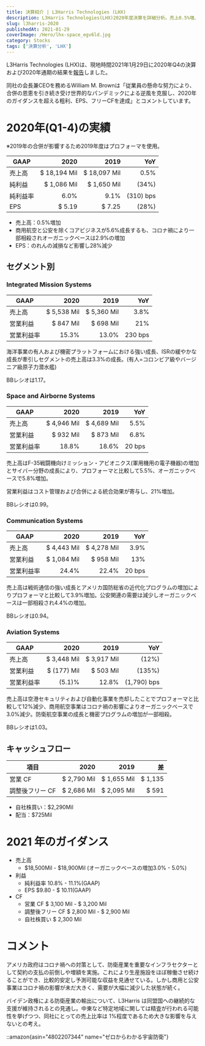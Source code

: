 ```yaml
---
title: 決算紹介 | L3Harris Technologies (LHX)
description: L3Harris Technologies(LHX)2020年度決算を詳細分析。売上0.5%増、EPS28%減の背景、Integrated Mission Systems・Space and Airborne Systems・Communication Systems・Aviation Systems各セグメント別結果、2021年ガイダンスとバイデン政権影響を考察。
slug: l3harris-2020
publishedAt: 2021-01-29
coverImage: /Hero/lhx-space_egv6ld.jpg
category: Stocks
tags: ['決算分析', 'LHX']
---
```


L3Harris Technologies (LHX)は、現地時間2021年1月29日に2020年Q4の決算および2020年通期の結果を[報告](https://www.l3harris.com/newsroom/press-release/2021/01/l3harris-reports-fourth-quarter-and-2020-results-initiates-2021)しました。

同社の会長兼CEOを務めるWilliam M. Brownは「従業員の懸命な努力により、合併の恩恵を引き続き受け世界的なパンデミックによる逆風を克服し、2020年のガイダンスを超える粗利、EPS、フリーCFを達成」とコメントしています。

# 2020年(Q1-4)の実績

※2019年の合併が影響するため2019年度はプロフォーマを使用。

| GAAP     |         2020 |         2019 |       YoY |
| -------- | -----------: | -----------: | --------: |
| 売上高   | $ 18,194 Mil | $ 18,097 Mil |      0.5% |
| 純利益   |  $ 1,086 Mil |  $ 1,650 Mil |     (34%) |
| 純利益率 |         6.0% |         9.1% | (310) bps |
| EPS      |       $ 5.19 |       $ 7.25 |     (28%) |

- 売上高：0.5%増加
- 商用航空と公安を除くコアビジネスが5.6%成長するも、コロナ禍により一部相殺されオーガニックベースは2.9%の増加
- EPS：のれんの減損など影響し28%減少

## セグメント別

### Integrated Mission Systems

| GAAP       |        2020 |        2019 |     YoY |
| ---------- | ----------: | ----------: | ------: |
| 売上高     | $ 5,538 Mil | $ 5,360 Mil |    3.8% |
| 営業利益   |   $ 847 Mil |   $ 698 Mil |     21% |
| 営業利益率 |       15.3% |       13.0% | 230 bps |

海洋事業の有人および機密プラットフォームにおける強い成長、ISRの緩やかな成長が牽引しセグメントの売上高は3.3%の成長。(有人=コロンビア級やバージニア級原子力潜水艦)

BBレシオは1.17。

### Space and Airborne Systems

| GAAP       |        2020 |        2019 |    YoY |
| ---------- | ----------: | ----------: | -----: |
| 売上高     | $ 4,946 Mil | $ 4,689 Mil |   5.5% |
| 営業利益   |   $ 932 Mil |   $ 873 Mil |   6.8% |
| 営業利益率 |       18.8% |       18.6% | 20 bps |

売上高はF-35戦闘機向けミッション・アビオニクス(軍用機用の電子機器)の増加とサイバー分野の成長により、プロフォーマと比較して5.5%、オーガニックベースで5.8%増加。

営業利益はコスト管理および合併による統合効果が寄与し、21%増加。

BBレシオは0.99。

### Communication Systems

| GAAP       |        2020 |        2019 |    YoY |
| ---------- | ----------: | ----------: | -----: |
| 売上高     | $ 4,443 Mil | $ 4,278 Mil |   3.9% |
| 営業利益   | $ 1,084 Mil |   $ 958 Mil |    13% |
| 営業利益率 |       24.4% |       22.4% | 20 bps |

売上高は戦術通信の強い成長とアメリカ国防総省の近代化プログラムの増加によりプロフォーマと比較して3.9%増加。公安関連の需要は減少しオーガニックベースは一部相殺され4.4%の増加。

BBレシオは0.94。

### Aviation Systems

| GAAP       |        2020 |        2019 |         YoY |
| ---------- | ----------: | ----------: | ----------: |
| 売上高     | $ 3,448 Mil | $ 3,917 Mil |       (12%) |
| 営業利益   | $ (177) Mil |   $ 503 Mil |      (135%) |
| 営業利益率 |      (5.1)% |       12.8% | (1,790) bps |

売上高は空港セキュリティおよび自動化事業を売却したことでプロフォーマと比較して12%減少、商用航空事業はコロナ禍の影響によりオーガニックベースで3.0%減少。防衛航空事業の成長と機密プログラムの増加が一部相殺。

BBレシオは1.03。

## キャッシュフロー

| 項目            |        2020 |        2019 |      差 |
| --------------- | ----------: | ----------: | ------: |
| 営業 CF         | $ 2,790 Mil | $ 1,655 Mil | $ 1,135 |
| 調整後フリー CF | $ 2,686 Mil | $ 2,095 Mil |   $ 591 |

- 自社株買い：$2,290Mil
- 配当：$725Mil

# 2021 年のガイダンス

- 売上高
  - $18,500Mil - $18,900Mil (オーガニックベースの増加3.0% - 5.0%)
- 利益
  - 純利益率 10.8% - 11.1%(GAAP)
  - EPS $9.80 - $ 10.11(GAAP)
- CF
  - 営業 CF $ 3,100 Mil - $ 3,200 Mil
  - 調整後フリー CF $ 2,800 Mil - $ 2,900 Mil
  - 自社株買い $ 2,300 Mil

# コメント

アメリカ政府はコロナ禍への対策として、防衛産業を重要なインフラセクターとして契約の支払の前倒しや増額を実施。これにより生産施設をほぼ稼働させ続けることができ、比較的安定し予測可能な収益を見通せている。しかし商用と公安事業はコロナ禍の影響が未だ大きく、需要が大幅に減少した状態が続く。

バイデン政権による防衛産業の輸出について、L3Harris は同盟国への継続的な支援が維持されるとの見通し。中東など特定地域に関しては精査が行われる可能性を挙げつつ、同社にとっての売上比率は 1%程度であるため大きな影響を与えないとの考え。

::amazon{asin="4802207344" name="ゼロからわかる宇宙防衛"}
